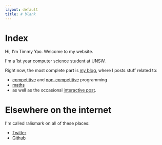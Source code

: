 ```yaml
---
layout: default
title: # blank
---
```


# Index

Hi, I'm Timmy Yao. Welcome to my website.

I'm a 1st year computer science student at UNSW.

Right now, the most complete part is [my blog](/posts.html), where I posts stuff related to:

- [competitive](/2019/05/28/edge-trees.html) and [non-competitive](/2019/01/04/bluehid-1.html) programming
- [maths](/2019/04/05/speed-of-light.html)
- as well as the occasional [interactive post](/2019/05/24/fenwick-tree.html).

# Elsewhere on the internet

I'm called ralismark on all of these places:

- <a rel="me" href="https://twitter.com/ralismark">Twitter</a>
- <a rel="me" href="https://github.com/ralismark">Github</a>
